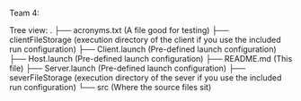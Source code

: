 Team 4:


Tree view:
.
├── acronyms.txt         (A file good for testing)
├── clientFileStorage    (execution directory of the client if you use the included run configuration)
├── Client.launch        (Pre-defined launch configuration)
├── Host.launch          (Pre-defined launch configuration)
├── README.md            (This file)
├── Server.launch        (Pre-defined launch configuration)
├── severFileStorage     (execution directory of the sever if you use the included run configuration)
└── src                  (Where the source files sit)
